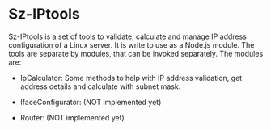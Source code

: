 # Sz-IPtools

Sz-IPtools is a set of tools to validate, calculate and manage IP address configuration of a Linux server. It is write to use as a Node.js module. The tools are separate by modules, that can be invoked separately. The modules are:

 * IpCalculator: Some methods to help with IP address validation, get address details and calculate with subnet mask.

 * IfaceConfigurator: (NOT implemented yet)

 * Router: (NOT implemented yet)

